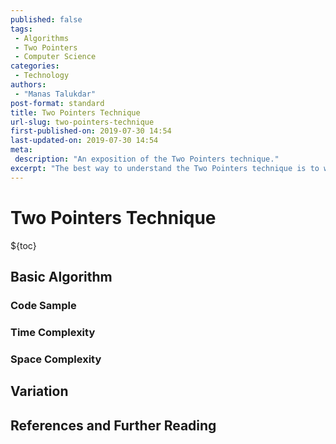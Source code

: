 ```yaml
---
published: false
tags:
 - Algorithms
 - Two Pointers
 - Computer Science
categories:
 - Technology
authors:
 - "Manas Talukdar"
post-format: standard
title: Two Pointers Technique
url-slug: two-pointers-technique
first-published-on: 2019-07-30 14:54
last-updated-on: 2019-07-30 14:54
meta:
 description: "An exposition of the Two Pointers technique."
excerpt: "The best way to understand the Two Pointers technique is to work with an example."
---
```


# Two Pointers Technique

${toc}

## Basic Algorithm

### Code Sample

### Time Complexity

### Space Complexity

## Variation

## References and Further Reading
